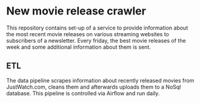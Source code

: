 # New movie release crawler
This repository contains set-up of a service to provide information about the most recent movie releases on various streaming websites to subscribers of a newsletter. Every friday, the best movie releases of the week and some additional information about them is sent.

## ETL 
The data pipeline scrapes information about recently released movies from JustWatch.com, cleans them and afterwards uploads them to a NoSql database.
This pipeline is controlled via Airflow and run daily.


